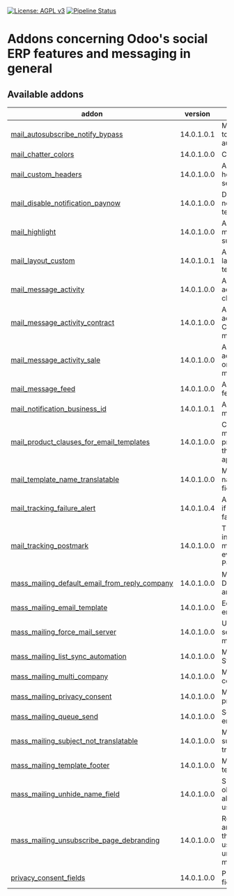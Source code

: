 [![License: AGPL v3](https://img.shields.io/badge/License-AGPL%20v3-blue.svg)](https://www.gnu.org/licenses/agpl-3.0)
[![Pipeline Status](https://gitlab.com/tawasta/odoo/social/badges/14.0-dev/pipeline.svg)](https://gitlab.com/tawasta/odoo/social/-/pipelines/)

Addons concerning Odoo's social ERP features and messaging in general
=====================================================================

[//]: # (addons)

Available addons
----------------
addon | version | summary
--- | --- | ---
[mail_autosubscribe_notify_bypass](mail_autosubscribe_notify_bypass/) | 14.0.1.0.1 | Model-specific way to not send autosubscribe mails
[mail_chatter_colors](mail_chatter_colors/) | 14.0.1.0.0 | Chatter colors
[mail_custom_headers](mail_custom_headers/) | 14.0.1.0.0 | Allow using custom headers when sending email
[mail_disable_notification_paynow](mail_disable_notification_paynow/) | 14.0.1.0.0 | Disable Pay Now notification in mail template
[mail_highlight](mail_highlight/) | 14.0.1.0.0 | Allows highlighting messages based on subtypes
[mail_layout_custom](mail_layout_custom/) | 14.0.1.0.1 | Add a custom layout for mail template
[mail_message_activity](mail_message_activity/) | 14.0.1.0.0 | Auto-create activities from chatter messages
[mail_message_activity_contract](mail_message_activity_contract/) | 14.0.1.0.0 | Auto-create activities from Contract chatter messages
[mail_message_activity_sale](mail_message_activity_sale/) | 14.0.1.0.0 | Auto-create activities from Sale order chatter messages
[mail_message_feed](mail_message_feed/) | 14.0.1.0.0 | Add a mail message feed to Messaging
[mail_notification_business_id](mail_notification_business_id/) | 14.0.1.0.1 | Adds Business ID to mail notification
[mail_product_clauses_for_email_templates](mail_product_clauses_for_email_templates/) | 14.0.1.0.0 | Configure messages for products/categories that can then be appended to mails
[mail_template_name_translatable](mail_template_name_translatable/) | 14.0.1.0.0 | Make mail template name a translatable field
[mail_tracking_failure_alert](mail_tracking_failure_alert/) | 14.0.1.0.4 | Alert user by email if message sending fails
[mail_tracking_postmark](mail_tracking_postmark/) | 14.0.1.0.0 | This module integrates mail_tracking events with Postmark
[mass_mailing_default_email_from_reply_company](mass_mailing_default_email_from_reply_company/) | 14.0.1.0.0 | Mass Mailing Default Email From and Reply Company
[mass_mailing_email_template](mass_mailing_email_template/) | 14.0.1.0.0 | Edits mass mailing email template
[mass_mailing_force_mail_server](mass_mailing_force_mail_server/) | 14.0.1.0.0 | Use secondary mail server for outgoing mass mail
[mass_mailing_list_sync_automation](mass_mailing_list_sync_automation/) | 14.0.1.0.0 | Mass Mailing List Sync Automation
[mass_mailing_multi_company](mass_mailing_multi_company/) | 14.0.1.0.0 | Mass mailing multi company
[mass_mailing_privacy_consent](mass_mailing_privacy_consent/) | 14.0.1.0.0 | Mass mailing privacy consent
[mass_mailing_queue_send](mass_mailing_queue_send/) | 14.0.1.0.0 | Send mass mailing emails with queue
[mass_mailing_subject_not_translatable](mass_mailing_subject_not_translatable/) | 14.0.1.0.0 | Mass mailing subject not translatable
[mass_mailing_template_footer](mass_mailing_template_footer/) | 14.0.1.0.0 | Mass mailing template footer
[mass_mailing_unhide_name_field](mass_mailing_unhide_name_field/) | 14.0.1.0.0 | Show Mailing objects' Name field also for regular users
[mass_mailing_unsubscribe_page_debranding](mass_mailing_unsubscribe_page_debranding/) | 14.0.1.0.0 | Remove Odoo text and copyright from the page where user lands when unsubscribing from mass mailing
[privacy_consent_fields](privacy_consent_fields/) | 14.0.1.0.0 | Privacy consent fields

[//]: # (end addons)
